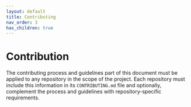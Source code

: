 ```yaml
---
layout: default
title: Contributing
nav_order: 3
has_children: true
---
```


# Contribution

The contributing process and guidelines part of this document must be
applied to any repository in the scope of the project. Each repository
must include this information in its `CONTRIBUTING.md` file and
optionally, complement the process and guidelines with
repository-specific requirements.
